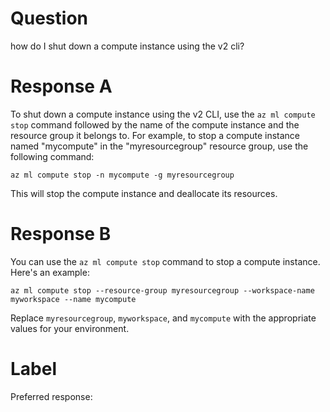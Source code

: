 
# Question

how do I shut down a compute instance using the v2 cli?

# Response A

To shut down a compute instance using the v2 CLI, use the `az ml compute stop` command followed by the name of the compute instance and the resource group it belongs to. For example, to stop a compute instance named "mycompute" in the "myresourcegroup" resource group, use the following command:

```
az ml compute stop -n mycompute -g myresourcegroup
```

This will stop the compute instance and deallocate its resources.

# Response B

You can use the `az ml compute stop` command to stop a compute instance. Here's an example:

```
az ml compute stop --resource-group myresourcegroup --workspace-name myworkspace --name mycompute
```

Replace `myresourcegroup`, `myworkspace`, and `mycompute` with the appropriate values for your environment.

# Label

Preferred response: 
